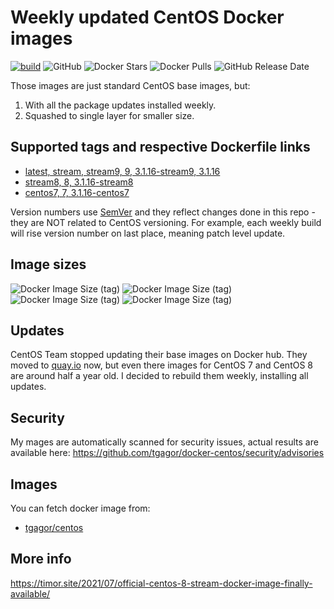 Weekly updated CentOS Docker images
===================================

[![build](https://github.com/tgagor/docker-centos/actions/workflows/build.yml/badge.svg?branch=master)](https://github.com/tgagor/docker-centos/actions/workflows/build.yml)
![GitHub](https://img.shields.io/github/license/tgagor/docker-centos)
![Docker Stars](https://img.shields.io/docker/stars/tgagor/centos)
![Docker Pulls](https://img.shields.io/docker/pulls/tgagor/centos)
![GitHub Release Date](https://img.shields.io/github/release-date/tgagor/docker-centos)

Those images are just standard CentOS base images, but:
1. With all the package updates installed weekly.
2. Squashed to single layer for smaller size.

## Supported tags and respective Dockerfile links

* [latest, stream, stream9, 9, 3.1.16-stream9, 3.1.16](https://github.com/tgagor/docker-centos/blob/master/stream9/Dockerfile)
* [stream8, 8, 3.1.16-stream8](https://github.com/tgagor/docker-centos/blob/master/stream8/Dockerfile)
* [centos7, 7, 3.1.16-centos7](https://github.com/tgagor/docker-centos/blob/master/centos7/Dockerfile)

Version numbers use [SemVer](https://semver.org) and they reflect changes done in this repo - they are NOT related to CentOS versioning. For example, each weekly build will rise version number on last place, meaning patch level update.

## Image sizes
![Docker Image Size (tag)](https://img.shields.io/docker/image-size/tgagor/centos/7?label=centos%3A7%20size)
![Docker Image Size (tag)](https://img.shields.io/docker/image-size/tgagor/centos/8?label=centos%3A8%20size)
![Docker Image Size (tag)](https://img.shields.io/docker/image-size/tgagor/centos/stream8?label=centos%3Astream8%20size)
![Docker Image Size (tag)](https://img.shields.io/docker/image-size/tgagor/centos/stream9?label=centos%3Astream9%20size)

## Updates

CentOS Team stopped updating their base images on Docker hub.  They moved to [quay.io](https://quay.io/repository/centos/centos?tab=tags) now, but even there images for CentOS 7 and CentOS 8 are around half a year old. I decided to rebuild them weekly, installing all updates.

## Security
My mages are automatically scanned for security issues, actual results are available here: https://github.com/tgagor/docker-centos/security/advisories

## Images
You can fetch docker image from:
* [tgagor/centos](https://hub.docker.com/r/tgagor/centos)

## More info

https://timor.site/2021/07/official-centos-8-stream-docker-image-finally-available/
